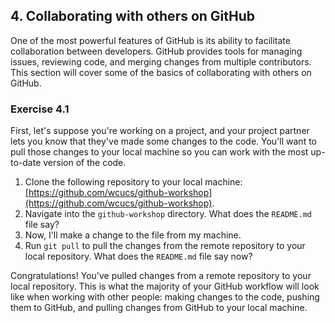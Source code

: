 ## 4. Collaborating with others on GitHub

One of the most powerful features of GitHub is its ability to facilitate collaboration between developers. GitHub provides tools for managing issues, reviewing code, and merging changes from multiple contributors. This section will cover some of the basics of collaborating with others on GitHub.

### Exercise 4.1

First, let's suppose you're working on a project, and your project partner lets you know that they've made some changes to the code. You'll want to pull those changes to your local machine so you can work with the most up-to-date version of the code.

1. Clone the following repository to your local machine: [https://github.com/wcucs/github-workshop](https://github.com/wcucs/github-workshop).
2. Navigate into the `github-workshop` directory. What does the `README.md` file say?
3. Now, I'll make a change to the file from my machine.
4. Run `git pull` to pull the changes from the remote repository to your local repository. What does the `README.md` file say now?

Congratulations! You've pulled changes from a remote repository to your local repository. This is what the majority of your GitHub workflow will look like when working with other people: making changes to the code, pushing them to GitHub, and pulling changes from GitHub to your local machine.
